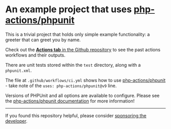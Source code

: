 An example project that uses [php-actions/phpunit][action-link]
===

This is a trivial project that holds only simple example functionality: a greeter that can greet you by name.

Check out the [**Actions tab** in the Github repository][actions-tab] to see the past actions workflows and their
outputs.

There are unit tests stored within the `test` directory, along with a `phpunit.xml`.

The file at `.github/workflows/ci.yml` shows how to use [php-actions/phpunit][action-link] - take note of
the `uses: php-actions/phpunit@v9` line.

Versions of PHPUnit and all options are available to configure. Please see
the [php-actions/phpunit documentation][action-link] for more information!

*** 

If you found this repository helpful, please consider [sponsoring the developer][sponsor].

[action-link]: https://github.com/php-actions/phpunit

[actions-tab]: https://github.com/php-actions/example-phpunit/actions

[sponsor]: https://github.com/sponsors/g105b
